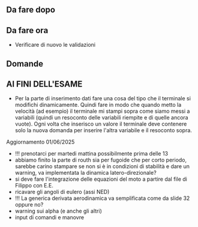 ## Da fare dopo

## Da fare ora
- Verificare di nuovo le validazioni

## Domande


## AI FINI DELL'ESAME
- Per la parte di inserimento dati fare una cosa del tipo che il terminale si modifichi dinamicamente. Quindi fare in modo che quando metto la velocità (ad esempio) il terminale mi stampi sopra come siamo messi a variabili (quindi un resoconto delle variabili riempite e di quelle ancora vuote). Ogni volta che inserisco un valore il terminale deve contenere solo la nuova domanda per inserire l'altra variabile e il resoconto sopra.

Aggiornamento 01/06/2025
- !!! prenotarci per martedi mattina possibilmente prima delle 13
- abbiamo finito la parte di routh sia per fugoide che per corto periodo, sarebbe carino stampare se non si è in condizioni di stabilità e dare un warning, va implementata la dinamica latero-direzionale? 
- si deve fare l'integrazione delle equazioni del moto a partire dal file di Filippo con E.E.
- ricavare gli angoli di eulero (assi NED)
- !!! La generica derivata aerodinamica va semplificata come da slide 32 oppure no?
- warning sui alpha (e anche gli altri)
- input di comandi e manovre